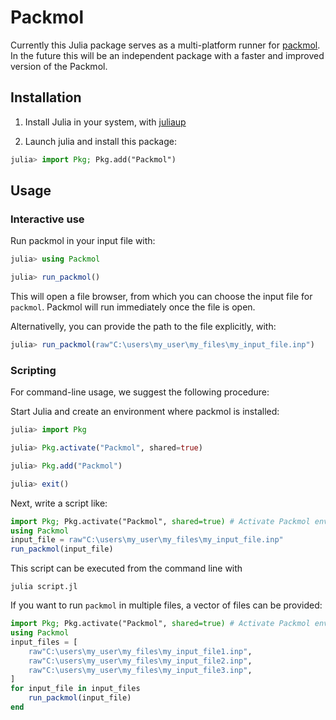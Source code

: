 # Packmol

Currently this Julia package serves as a multi-platform runner for [packmol](http://github.com/m3g/packmol). In the future this will be an 
independent package with a faster and improved version of the Packmol.

## Installation

1. Install Julia in your system, with [juliaup](https://github.com/JuliaLang/juliaup#juliaup---julia-version-manager)

2. Launch julia and install this package:

```julia
julia> import Pkg; Pkg.add("Packmol")
```

## Usage

### Interactive use

Run packmol in your input file with:

```julia
julia> using Packmol

julia> run_packmol()
```

This will open a file browser, from which you can choose the input file for `packmol`. 
Packmol will run immediately once the file is open.

Alternativelly, you can provide the path to the file explicitly, with:

```julia
julia> run_packmol(raw"C:\users\my_user\my_files\my_input_file.inp")
```

### Scripting

For command-line usage, we suggest the following procedure:

Start Julia and create an environment where packmol is installed:

```julia
julia> import Pkg

julia> Pkg.activate("Packmol", shared=true)

julia> Pkg.add("Packmol")

julia> exit()
```

Next, write a script like:

```julia
import Pkg; Pkg.activate("Packmol", shared=true) # Activate Packmol environment
using Packmol
input_file = raw"C:\users\my_user\my_files\my_input_file.inp" 
run_packmol(input_file)
```

This script can be executed from the command line with
```
julia script.jl
```

If you want to run `packmol` in multiple files, a vector of files
can be provided:

```julia
import Pkg; Pkg.activate("Packmol", shared=true) # Activate Packmol environment
using Packmol
input_files = [
    raw"C:\users\my_user\my_files\my_input_file1.inp",
    raw"C:\users\my_user\my_files\my_input_file2.inp", 
    raw"C:\users\my_user\my_files\my_input_file3.inp",
]
for input_file in input_files
    run_packmol(input_file)
end
```




